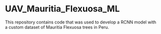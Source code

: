 # UAV_Mauritia_Flexuosa_ML
This repository contains code that was used to develop a RCNN model with a custom dataset of Mauritia Flexuosa trees in Peru.
